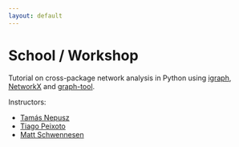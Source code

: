 ```yaml
---
layout: default
---
```


# School / Workshop

Tutorial on cross-package network analysis in Python using [igraph](https://python.igraph.org), [NetworkX](https://networkx.org) and [graph-tool](https://graph-tool.skewed.de/).

Instructors:

 - [Tamás Nepusz](http://github.com/ntamas/)
 - [Tiago Peixoto](https://skewed.de/tiago/)
 - [Matt Schwennesen](http://www.schwennesen.org/)
 
